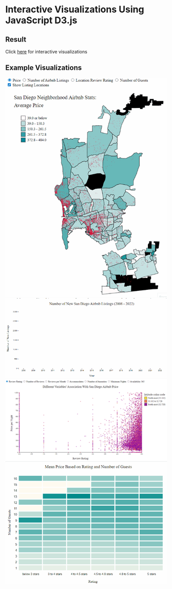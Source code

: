 # Interactive Visualizations Using JavaScript D3.js

## Result

Click [here](https://rawcdn.githack.com/ester-tsai/Airbnb-Visualizations-With-D3.js/main/San%20Diego%20Airbnb%20Data%20Visualization.html) for interactive visualizations

## Example Visualizations

<img src="images/Airbnb SD Neighborhood Map.gif?raw=true"/>

<img src="images/Airbnb Line Chart.gif?raw=true"/>

<img src="images/Airbnb Scatter Plot.gif?raw=true"/>

<img src="images/Airbnb Heat Map.gif?raw=true"/>
